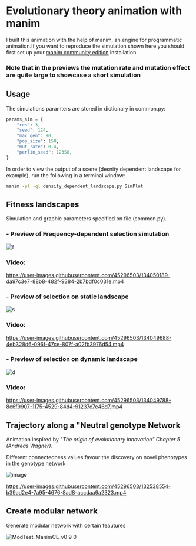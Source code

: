 # Evolutionary theory animation with manim

I built this animation with the help of manim, an engine for programmatic animation.If you want to reproduce the simulation shown here you should first set up your [manim community edition](https://github.com/ManimCommunity/manim/) installation.

### Note that in the previews the mutation rate and mutation effect are quite large to showcase a short simulation


## Usage

The simulations paramters are stored in dictionary in common.py:

```python
params_sim = {
    "res": 3,
    "seed": 124,
    "max_gen": 90,
    "pop_size": 150,
    "mut_rate": 0.4,
    "perlin_seed": 12356,
}

```

In order to view the output of a scene (desnity dependent landscape for example), run the following in a terminal window:

```sh
manim -pl -ql density_dependent_landscape.py SimPlot
```

## Fitness landscapes

Simulation and graphic parameters specified on file (common.py). 

### **- Preview of Frequency-dependent selection simulation**


![f](https://user-images.githubusercontent.com/45296503/134049588-59e9c0b9-1317-4e6c-b328-45bb33fc94d4.png)


### Video: 

https://user-images.githubusercontent.com/45296503/134050189-da97c3e7-88b8-482f-9384-2b7bdf0c031e.mp4


### **- Preview of selection on static landscape**

![s](https://user-images.githubusercontent.com/45296503/134049673-300dfb29-4779-4259-8b54-c6ecd876fa5f.png)



### Video: 
https://user-images.githubusercontent.com/45296503/134049688-4eb328d6-096f-47ce-807f-a02fb3976d54.mp4



### **- Preview of selection on dynamic landscape**
![d](https://user-images.githubusercontent.com/45296503/134049706-5d4b5971-b972-463a-ad0f-abcd6cd0ea80.png)



### Video: 
https://user-images.githubusercontent.com/45296503/134049788-8c6f9907-1175-4529-84d4-91237c7e46d7.mp4



## **Trajectory along a "Neutral genotype Network**


Animation inspired by *"The origin of evolutionary innovation" Chapter 5 (Andreas Wagner)*.

Different connectedness values favour the discovery on novel phenotypes in the genotype network 

![image](https://user-images.githubusercontent.com/45296503/132538529-848b9e73-49eb-4b38-b77f-e72cce08c7ae.png)


https://user-images.githubusercontent.com/45296503/132538554-b39ad2e4-7a95-4676-8ad8-accdaa9a2323.mp4




## **Create modular network**

Generate modular network with certain feautures

![ModTest_ManimCE_v0 9 0](https://user-images.githubusercontent.com/45296503/129604123-0823977f-ee07-467f-b866-93a2b9f79055.png)
